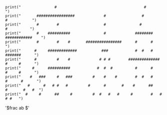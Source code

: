     print("               #                                       #                      ")
    print("       #################             #                #           #           ")
    print("       #        #                    #               #             #          ")
    print("       #    ##########               #             ########   ############    ")    
    print("       #        #    #       ################      #      #                   ")
    print("      #     #############           ###            #  #   #      #######      ")
    print("      #         #    #             # # #        ##############   #     #      ") 
    print("     #      ##########            #  #  #          #      #      #     #      ")
    print("    #   ###     #   ###         #    #    #        #  #   #     #      #      ")
    print("   #      #   # #   #         #      #       #    #      ##    #       #   #  ")
    print("  #     #      ##     #         #  #   #   #     #        #   #         # #   ")
    
'$frac ab $'
